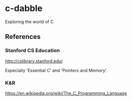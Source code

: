 # c-dabble
Exploring the world of C

## References
### Stanford CS Education

http://cslibrary.stanford.edu/

Especially 'Essential C' and 'Pointers and Memory'.

### K&R

https://en.wikipedia.org/wiki/The_C_Programming_Language

